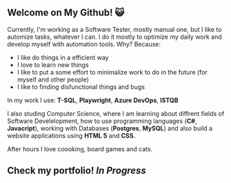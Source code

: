 ## Welcome on My Github! 😺

Currently, I'm working as a Software Tester, mostly manual one, but I like to automize tasks, whatever I can. I do it mostly to optimize my daily work and develop myself with automation tools. 
Why? Because:
- I like do things in a efficient way
- I love to learn new things
- I like to put a some effort to minimalize work to do in the future (for myself and other people)
- I like to finding disfunctional things and bugs

In my work I use: **T-SQL**, **Playwright**, **Azure DevOps**, **ISTQB**

I also studing Computer Science, where I am learning about diffrent fields of Software Develelopment, how to use programming languages (**C#**, **Javacript**), working with Databases (**Postgres**, **MySQL**) and also build a website applications using **HTML 5** and **CSS**.


After hours I love coooking, board games and cats.

## Check my portfolio! _In Progress_
<!--
**Shaqix/Shaqix** is a ✨ _special_ ✨ repository because its `README.md` (this file) appears on your GitHub profile.

Here are some ideas to get you started:

- 🔭 I’m currently working on ...
- 🌱 I’m currently learning ...
- 💬 Ask me about ...
- 📫 How to reach me: ...
-->
